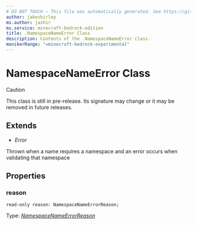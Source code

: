 ```yaml
---
# DO NOT TOUCH — This file was automatically generated. See https://github.com/mojang/minecraftapidocsgenerator to modify descriptions, examples, etc.
author: jakeshirley
ms.author: jashir
ms.service: minecraft-bedrock-edition
title: .NamespaceNameError Class
description: Contents of the .NamespaceNameError class.
monikerRange: "=minecraft-bedrock-experimental"
---
```

# NamespaceNameError Class

> [!CAUTION]
> This class is still in pre-release.  Its signature may change or it may be removed in future releases.

## Extends
- *Error*

Thrown when a name requires a namespace and an error occurs when validating that namespace

## Properties

### **reason**
`read-only reason: NamespaceNameErrorReason;`

Type: [*NamespaceNameErrorReason*](NamespaceNameErrorReason.md)
